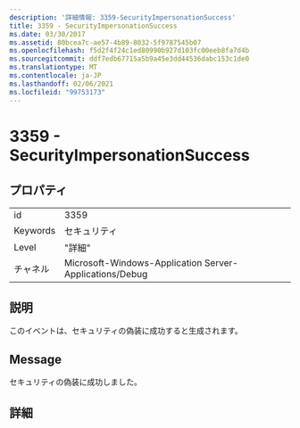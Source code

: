 ```yaml
---
description: '詳細情報: 3359-SecurityImpersonationSuccess'
title: 3359 - SecurityImpersonationSuccess
ms.date: 03/30/2017
ms.assetid: 80bcea7c-ae57-4b89-8032-5f9787545b07
ms.openlocfilehash: f5d2f4f24c1ed80990b927d103fc00eeb8fa7d4b
ms.sourcegitcommit: ddf7edb67715a5b9a45e3dd44536dabc153c1de0
ms.translationtype: MT
ms.contentlocale: ja-JP
ms.lasthandoff: 02/06/2021
ms.locfileid: "99753173"
---
```

# <a name="3359---securityimpersonationsuccess"></a>3359 - SecurityImpersonationSuccess

## <a name="properties"></a>プロパティ  
  
|||  
|-|-|  
|id|3359|  
|Keywords|セキュリティ|  
|Level|"詳細"|  
|チャネル|Microsoft-Windows-Application Server-Applications/Debug|  
  
## <a name="description"></a>説明  

 このイベントは、セキュリティの偽装に成功すると生成されます。  
  
## <a name="message"></a>Message  

 セキュリティの偽装に成功しました。  
  
## <a name="details"></a>詳細

